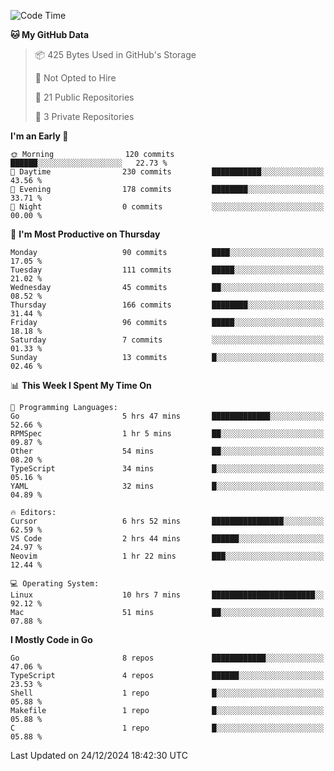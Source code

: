 <!--START_SECTION:waka-->
![Code Time](http://img.shields.io/badge/Code%20Time-1%2C016%20hrs%2017%20mins-blue)

**🐱 My GitHub Data** 

> 📦 425 Bytes Used in GitHub's Storage 
 > 
> 🚫 Not Opted to Hire
 > 
> 📜 21 Public Repositories 
 > 
> 🔑 3 Private Repositories 
 > 
**I'm an Early 🐤** 

```text
🌞 Morning                120 commits         ██████░░░░░░░░░░░░░░░░░░░   22.73 % 
🌆 Daytime                230 commits         ███████████░░░░░░░░░░░░░░   43.56 % 
🌃 Evening                178 commits         ████████░░░░░░░░░░░░░░░░░   33.71 % 
🌙 Night                  0 commits           ░░░░░░░░░░░░░░░░░░░░░░░░░   00.00 % 
```
📅 **I'm Most Productive on Thursday** 

```text
Monday                   90 commits          ████░░░░░░░░░░░░░░░░░░░░░   17.05 % 
Tuesday                  111 commits         █████░░░░░░░░░░░░░░░░░░░░   21.02 % 
Wednesday                45 commits          ██░░░░░░░░░░░░░░░░░░░░░░░   08.52 % 
Thursday                 166 commits         ████████░░░░░░░░░░░░░░░░░   31.44 % 
Friday                   96 commits          █████░░░░░░░░░░░░░░░░░░░░   18.18 % 
Saturday                 7 commits           ░░░░░░░░░░░░░░░░░░░░░░░░░   01.33 % 
Sunday                   13 commits          █░░░░░░░░░░░░░░░░░░░░░░░░   02.46 % 
```


📊 **This Week I Spent My Time On** 

```text
💬 Programming Languages: 
Go                       5 hrs 47 mins       █████████████░░░░░░░░░░░░   52.66 % 
RPMSpec                  1 hr 5 mins         ██░░░░░░░░░░░░░░░░░░░░░░░   09.87 % 
Other                    54 mins             ██░░░░░░░░░░░░░░░░░░░░░░░   08.20 % 
TypeScript               34 mins             █░░░░░░░░░░░░░░░░░░░░░░░░   05.16 % 
YAML                     32 mins             █░░░░░░░░░░░░░░░░░░░░░░░░   04.89 % 

🔥 Editors: 
Cursor                   6 hrs 52 mins       ████████████████░░░░░░░░░   62.59 % 
VS Code                  2 hrs 44 mins       ██████░░░░░░░░░░░░░░░░░░░   24.97 % 
Neovim                   1 hr 22 mins        ███░░░░░░░░░░░░░░░░░░░░░░   12.44 % 

💻 Operating System: 
Linux                    10 hrs 7 mins       ███████████████████████░░   92.12 % 
Mac                      51 mins             ██░░░░░░░░░░░░░░░░░░░░░░░   07.88 % 
```

**I Mostly Code in Go** 

```text
Go                       8 repos             ████████████░░░░░░░░░░░░░   47.06 % 
TypeScript               4 repos             ██████░░░░░░░░░░░░░░░░░░░   23.53 % 
Shell                    1 repo              █░░░░░░░░░░░░░░░░░░░░░░░░   05.88 % 
Makefile                 1 repo              █░░░░░░░░░░░░░░░░░░░░░░░░   05.88 % 
C                        1 repo              █░░░░░░░░░░░░░░░░░░░░░░░░   05.88 % 
```




 Last Updated on 24/12/2024 18:42:30 UTC
<!--END_SECTION:waka-->

